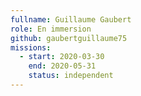 ```yaml
---
fullname: Guillaume Gaubert
role: En immersion 
github: gaubertguillaume75
missions:
  - start: 2020-03-30
    end: 2020-05-31
    status: independent
---
```

